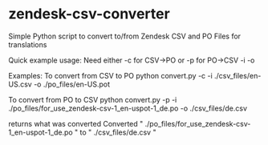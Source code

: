 # zendesk-csv-converter
Simple Python script to convert to/from Zendesk CSV and PO Files for translations

Quick example usage:
Need either -c for CSV->PO or -p for PO->CSV 
-i <inputfile> 
-o <outputfile>

Examples:
To convert from CSV to PO
python convert.py -c -i ./csv_files/en-US.csv -o ./po_files/en-US.pot

To convert from PO to CSV
python convert.py -p -i ./po_files/for_use_zendesk-csv-1_en-uspot-1_de.po -o ./csv_files/de.csv

returns what was converted
Converted " ./po_files/for_use_zendesk-csv-1_en-uspot-1_de.po " to " ./csv_files/de.csv "
